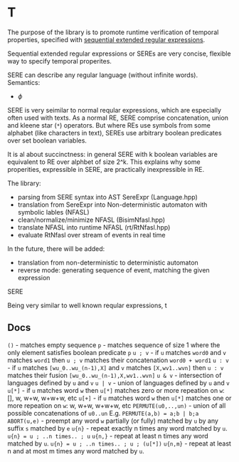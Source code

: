 # T

The purpose of the library is to promote runtime verification
of temporal properties, specified with [sequential extended
regular expressions]().

Sequential extended regular expressions or SEREs are very
concise, flexible way to specify temporal properites.

SERE can describe any regular language (without infinite words).
Semantics:

- $\phi$


SERE is very seimilar to normal reqular expressions, which
are especially often used with texts. As a normal RE, SERE
comprise concatenation, union and kleene star (`*`) operators.
But where REs use symbols from some alphabet (like characters
in text), SEREs use arbitrary boolean predicates over set
boolean variables.

It is al about succinctness: in general SERE with k boolean
variables are equivalent to RE over alphbet of size 2^k.
This explains why some properities, expressible in SERE,
are practically inexpressible in RE.

The library:

- parsing from SERE syntax into AST SereExpr (Language.hpp)
- translation from SereExpr into Non-deterministic automaton with symbolic lables (NFASL)
- clean/normalize/minimize NFASL (BisimNfasl.hpp)
- translate NFASL into runtime NFASL (rt/RtNfasl.hpp)
- evaluate RtNfasl over stream of events in real time

In the future, there will be added:
- translation from non-deterministic to deterministic automaton
- reverse mode: generating sequence of event, matching the given expression


SERE

Being very similar to well known reqular expressions, t

## Docs

`()` - matches empty sequence
`p` - matches sequence of size 1 where the only element satisfies
      boolean  predicate `p`
`u ; v` - if `u` matches `word0` and `v` matches `word1`
          then `u ; v` matches their concatenation `word0 + word1`
`u : v` - if `u` matches `[wu_0..wu_(n-1),X]`
          and `v` matches `[X,wv1..wvn]`
          then `u : v` matches their fusion `[wu_0..wu_(n-1),X,wv1..wvn]`
`u & v` - intersection of languages defined by `u` and `v`
`u | v` - union of languages defined by `u` and `v`
`u[*]` - if `u` matches word `w` then `u[*]` matches zero or more
         repeation on `w`: [], w, w+w, w+w+w, etc
`u[+]` - if `u` matches word `w` then `u[*]` matches one or more
         repeation on `w`: w, w+w, w+w+w, etc
`PERMUTE(u0,..,un)` - union of all possible concatenations of `u0..un`
         E.g. `PERMUTE(a,b) = a;b | b;a`
`ABORT(u,e)` - preempt any word `w` partially (or fully) matched
               by `u` by any suffix `s` matched by `e`
`u{n}`   - repeat exactly n times any word matched by `u`.
           `u{n} = u ; ..n times.. ; u`
`u{n,}`  - repeat at least n times any word matched by `u`.
           `u{n} = u ; ..n times.. ; u ; (u[*])`
`u{n,m}` - repeat at least n and at most m times any word matched by `u`.
